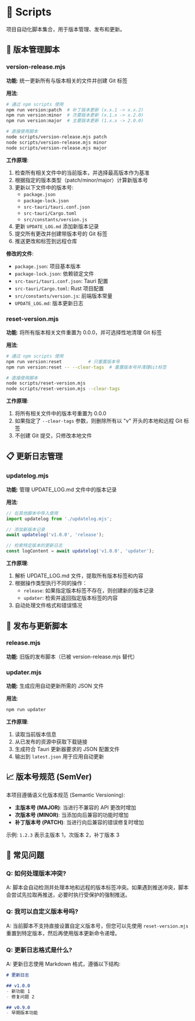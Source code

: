 # 📜 Scripts

项目自动化脚本集合，用于版本管理、发布和更新。

## 🔄 版本管理脚本

### version-release.mjs

**功能**: 统一更新所有与版本相关的文件并创建 Git 标签

**用法**:
```bash
# 通过 npm scripts 使用
npm run version:patch  # 补丁版本更新 (x.x.1 -> x.x.2)
npm run version:minor  # 次要版本更新 (x.1.x -> x.2.0)
npm run version:major  # 主要版本更新 (1.x.x -> 2.0.0)

# 直接使用脚本
node scripts/version-release.mjs patch
node scripts/version-release.mjs minor
node scripts/version-release.mjs major
```

**工作原理**:
1. 检查所有相关文件中的当前版本，并选择最高版本作为基准
2. 根据指定的版本类型（patch/minor/major）计算新版本号
3. 更新以下文件中的版本号:
   - `package.json`
   - `package-lock.json`
   - `src-tauri/tauri.conf.json`
   - `src-tauri/Cargo.toml`
   - `src/constants/version.js`
4. 更新 `UPDATE_LOG.md` 添加新版本记录
5. 提交所有更改并创建带版本号的 Git 标签
6. 推送更改和标签到远程仓库

**修改的文件**:
- `package.json`: 项目基本版本
- `package-lock.json`: 依赖锁定文件
- `src-tauri/tauri.conf.json`: Tauri 配置
- `src-tauri/Cargo.toml`: Rust 项目配置
- `src/constants/version.js`: 前端版本常量
- `UPDATE_LOG.md`: 版本更新日志

### reset-version.mjs

**功能**: 将所有版本相关文件重置为 0.0.0，并可选择性地清理 Git 标签

**用法**:
```bash
# 通过 npm scripts 使用
npm run version:reset          # 只重置版本号
npm run version:reset -- --clear-tags  # 重置版本号并清理Git标签

# 直接使用脚本
node scripts/reset-version.mjs
node scripts/reset-version.mjs --clear-tags
```

**工作原理**:
1. 将所有相关文件中的版本号重置为 0.0.0
2. 如果指定了 `--clear-tags` 参数，则删除所有以 "v" 开头的本地和远程 Git 标签
3. 不创建 Git 提交，只修改本地文件

## 📋 更新日志管理

### updatelog.mjs

**功能**: 管理 UPDATE_LOG.md 文件中的版本记录

**用法**:
```javascript
// 在其他脚本中导入使用
import updatelog from './updatelog.mjs';

// 添加新版本记录
await updatelog('v1.0.0', 'release');

// 检索特定版本的更新日志
const logContent = await updatelog('v1.0.0', 'updater');
```

**工作原理**:
1. 解析 UPDATE_LOG.md 文件，提取所有版本标签和内容
2. 根据操作类型执行不同的操作：
   - `release`: 如果指定版本标签不存在，则创建新的版本记录
   - `updater`: 检索并返回指定版本标签的内容
3. 自动处理文件格式和错误情况

## 🚀 发布与更新脚本

### release.mjs

**功能**: 旧版的发布脚本（已被 version-release.mjs 替代）

### updater.mjs

**功能**: 生成应用自动更新所需的 JSON 文件

**用法**:
```bash
npm run updater
```

**工作原理**:
1. 读取当前版本信息
2. 从已发布的资源中获取下载链接
3. 生成符合 Tauri 更新器要求的 JSON 配置文件
4. 输出到 `latest.json` 用于应用自动更新

## 📈 版本号规范 (SemVer)

本项目遵循语义化版本规范 (Semantic Versioning):

- **主版本号 (MAJOR)**: 当进行不兼容的 API 更改时增加
- **次版本号 (MINOR)**: 当添加向后兼容的功能时增加
- **补丁版本号 (PATCH)**: 当进行向后兼容的错误修复时增加

示例: `1.2.3` 表示主版本 1，次版本 2，补丁版本 3

## 🤔 常见问题

### Q: 如何处理版本冲突?
A: 脚本会自动检测并处理本地和远程的版本标签冲突。如果遇到推送冲突，脚本会尝试先拉取再推送，必要时执行受保护的强制推送。

### Q: 我可以自定义版本号吗?
A: 当前脚本不支持直接设置自定义版本号，但您可以先使用 `reset-version.mjs` 重置到特定版本，然后再使用版本更新命令递增。

### Q: 更新日志格式是什么?
A: 更新日志使用 Markdown 格式，遵循以下结构:
```markdown
# 更新日志

## v1.0.0
- 新功能 1
- 修复问题 2

## v0.9.0
- 早期版本功能
``` 